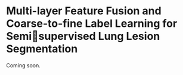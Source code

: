 # Multi-layer Feature Fusion and Coarse-to-fine Label Learning for Semisupervised Lung Lesion Segmentation
Coming soon.
